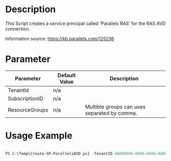 # Description
This Script creates a service principal called 'Parallels RAS' for the RAS AVD connection. 

Information source: https://kb.parallels.com/125236

# Parameter
| Parameter | Default Value | Description |
|---|---|---|
| TenantId | n/a |  |
| SubscriptionID | n/a |  |
| ResourceGroups | n/a | Multible groups can uses separated by comma. |


# Usage Example
```powershell

PS C:\Temp\Create-SP-ParallelsAVD.ps1 -TenantID 00000000-0000-0000-0000-000000000000 -SubscriptionID 00000000-0000-0000-0000-000000000000 -ResourceGroups 'test-rg','test2-rg'
```

